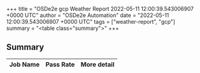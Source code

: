 +++
title = "OSDe2e gcp Weather Report 2022-05-11 12:00:39.543006907 +0000 UTC"
author = "OSDe2e Automation"
date = "2022-05-11 12:00:39.543006907 +0000 UTC"
tags = ["weather-report", "gcp"]
summary = "<table class=\"summary\"></table>"
+++
## Summary

| Job Name | Pass Rate | More detail |
|----------|-----------|-------------|




